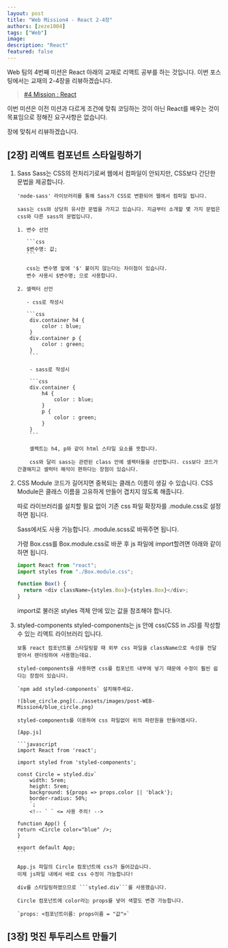 ```yaml
---
layout: post
title: "Web Mission4 - React 2-4장"
authors: [zeze1004]
tags: ["Web"]
image:
description: "React"
featured: false
---
```


Web 팀의 4번째 미션은 React 아래의 교재로 리액트 공부를 하는 것입니다.
이번 포스팅에서는 교재의 2-4장을 리뷰하겠습니다.

> [#4 Mission : React](https://react.vlpt.us/)

이번 미션은 이전 미션과 다르게 조건에 맞춰 코딩하는 것이 아닌 React를 배우는 것이 목표임으로 정해진 요구사항은 없습니다.

장에 맞춰서 리뷰하겠습니다.

## [2장] 리액트 컴포넌트 스타일링하기

1.  Sass
    Sass는 CSS의 전처리기로써 웹에서 컴파일이 안되지만, CSS보다 간단한 문법을 제공합니다.

        'node-sass' 라이브러리를 통해 Sass가 CSS로 변환되어 웹에서 컴파일 됩니다.

        sass는 css와 상당히 유사한 문법을 가지고 있습니다. 지금부터 소개할 몇 가지 문법은 css와 다른 sass의 문법입니다.

        1. 변수 선언

           ```css
           $변수명: 값;
           ```

           css는 변수명 앞에 '$' 붙이지 않는다는 차이점이 있습니다.
           변수 사용시 $변수명; 으로 사용합니다.

        2. 셀렉터 선언

           - css로 작성시

           ```css
            div.container h4 {
                color : blue;
            }
            div.container p {
                color : green;
            }
            ```

            - sass로 작성시

            ```css
            div.container {
                h4 {
                    color : blue;
                }
                p {
                    color : green;
                }
            }
            ```

            셀렉트는 h4, p와 같이 html 스타일 요소를 뜻합니다.

            css와 달리 sass는 관련된 class 안에 셀렉터들을 선언합니다. css보다 코드가 간결해지고 셀럭터 해석이 편하다는 장점이 있습니다.

2.  CSS Module
    코드가 길어지면 중복되는 클래스 이름이 생길 수 있습니다. CSS Module은 클래스 이름을 고유하게 만들어 겹치지 않도록 해줍니다.

    따로 라이브러리를 설치할 필요 없이 기존 css 파일 확장자를 .module.css로 설정하면 됩니다.

    Sass에서도 사용 가능합니다. .module.scss로 바꿔주면 됩니다.

    가령 Box.css를 Box.module.css로 바꾼 후 js 파일에 import할려면 아래와 같이 하면 됩니다.

    ```javascript
    import React from "react";
    import styles from "./Box.module.css";

    function Box() {
      return <div className={styles.Box}>{styles.Box}</div>;
    }
    ```

    import로 불러온 styles 객체 안에 있는 값을 참조해야 합니다.

3.  styled-components
    styled-components는 js 안에 css(CSS in JS)를 작성할 수 있는 리액트 라이브러리 입니다.

        보통 react 컴포넌트를 스타일링할 때 외부 css 파일을 className으로 속성을 전달 받아서 렌더링하여 사용했는데요.

        styled-components을 사용하면 css를 컴포넌트 내부에 넣기 때문에 수정이 훨씬 쉽다는 장점이 있습니다.

        `npm add styled-components` 설치해주세요.

        ![blue_circle.png](../assets/images/post-WEB-Mission4/blue_circle.png)

        styled-components를 이용하여 css 파일없이 위의 파란원을 만들어봅시다.

        [App.js]

        ```javascript
        import React from 'react';

        import styled from 'styled-components';

        const Circle = styled.div`
            width: 5rem;
            height: 5rem;
            background: ${props => props.color || 'black'};
            border-radius: 50%;
            `;
            <!-- ` ` <= 사용 주의! -->

        function App() {
        return <Circle color="blue" />;
        }

        export default App;
        ```

        App.js 파일의 Circle 컴포넌트에 css가 들어갔습니다.
        이제 js파일 내에서 바로 css 수정이 가능합니다!

        div를 스타일링하였으므로 ```styled.div```를 사용했습니다.

        Circle 컴포넌트에 color라는 props를 넣어 색깔도 변경 가능합니다.

        `props: <컴포넌트이름: props이름 = "값">`

## [3장] 멋진 투두리스트 만들기
